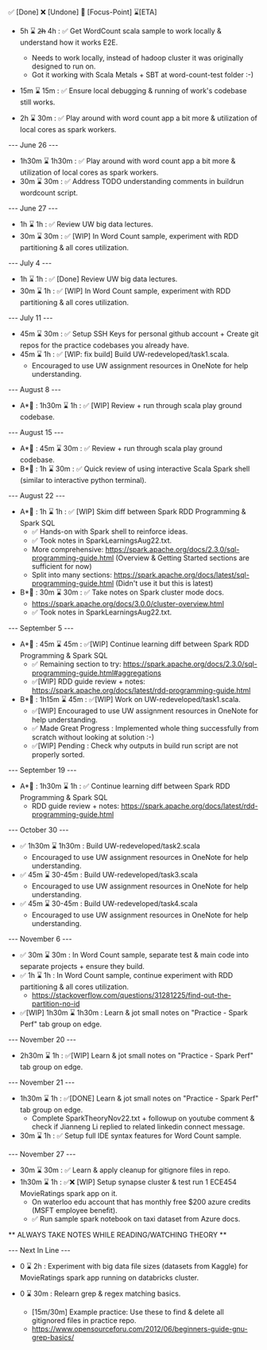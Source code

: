 ✅ [Done] ❌ [Undone] 🚧 [Focus-Point] ⌛[ETA]

- 5h ⌛ 2̶h̶ 4h : ✅ Get WordCount scala sample to work locally & understand how it works E2E.
    - Needs to work locally, instead of hadoop cluster it was originally designed to run on.
    - Got it working with Scala Metals + SBT at word-count-test folder :-)


- 15m ⌛ 15m : ✅ Ensure local debugging & running of work's codebase still works.
- 2h ⌛ 30m : ✅ Play around with word count app a bit more 
& utilization of local cores as spark workers.


--- June 26 ---
- 1h30m ⌛ 1h30m : ✅ Play around with word count app a bit more & utilization of local cores as spark workers.
- 30m ⌛ 30m : ✅ Address TODO understanding comments in buildrun wordcount script.


--- June 27 ---
- 1h ⌛ 1h : ✅ Review UW big data lectures.
- 30m ⌛ 30m : ✅ [WIP] In Word Count sample, experiment with RDD partitioning & all cores utilization.


--- July 4 ---
- 1h ⌛ 1h : ✅ [Done] Review UW big data lectures.
- 30m ⌛ 1h : ✅ [WIP] In Word Count sample, experiment with RDD partitioning & all cores utilization.


--- July 11 ---
- 45m ⌛ 30m : ✅ Setup SSH Keys for personal github account + 
Create git repos for the practice codebases you already have.
- 45m ⌛ 1h : ✅ [WIP: fix build] Build UW-redeveloped/task1.scala.
    - Encouraged to use UW assignment resources in OneNote for help understanding.


--- August 8 ---
- A*🌟 : 1h30m ⌛ 1h : ✅ [WIP] Review + run through scala play ground codebase. 


--- August 15 ---
- A*🌟 : 45m ⌛ 30m : ✅ Review + run through scala play ground codebase. 
- B*🌟 : 1h ⌛ 30m : ✅ Quick review of using interactive Scala Spark shell (similar to interactive python terminal).


--- August 22 ---
- A*🌟 : 1h ⌛ 1h : ✅ [WIP] Skim diff between Spark RDD Programming & Spark SQL 
  - ✅ Hands-on with Spark shell to reinforce ideas.
  - ✅ Took notes in SparkLearningsAug22.txt.
  * More comprehensive: https://spark.apache.org/docs/2.3.0/sql-programming-guide.html (Overview & Getting Started sections are sufficient for now)
  * Split into many sections: https://spark.apache.org/docs/latest/sql-programming-guide.html (Didn't use it but this is latest)
- B*🌟 : 30m ⌛ 30m : ✅ Take notes on Spark cluster mode docs.
  * https://spark.apache.org/docs/3.0.0/cluster-overview.html
  - ✅ Took notes in SparkLearningsAug22.txt.


--- September 5 ---
- A*🌟 : 45m ⌛ 45m : ✅[WIP] Continue learning diff between Spark RDD Programming & Spark SQL 
    - ✅ Remaining section to try: https://spark.apache.org/docs/2.3.0/sql-programming-guide.html#aggregations 
    - ✅[WIP] RDD guide review + notes: https://spark.apache.org/docs/latest/rdd-programming-guide.html 
- B*🌟 : 1h15m ⌛ 45m : ✅[WIP] Work on UW-redeveloped/task1.scala.
  - ✅[WIP] Encouraged to use UW assignment resources in OneNote for help understanding.
  - ✅ Made Great Progress : Implemented whole thing successfully from scratch without looking at solution :-)
  - ✅[WIP] Pending : Check why outputs in build run script are not properly sorted.


--- September 19 ---
- A*🌟 : 1h30m ⌛ 1h : ✅ Continue learning diff between Spark RDD Programming & Spark SQL 
  - RDD guide review + notes: https://spark.apache.org/docs/latest/rdd-programming-guide.html 

--- October 30 ---
- ✅ 1h30m ⌛ 1h30m : Build UW-redeveloped/task2.scala
  - Encouraged to use UW assignment resources in OneNote for help understanding.
- ✅ 45m ⌛ 30-45m : Build UW-redeveloped/task3.scala
  - Encouraged to use UW assignment resources in OneNote for help understanding.
- ✅ 45m ⌛ 30-45m : Build UW-redeveloped/task4.scala
  - Encouraged to use UW assignment resources in OneNote for help understanding.

--- November 6 ---
- ✅ 30m ⌛ 30m : In Word Count sample, separate test & main code into separate projects + ensure they build.
- ✅ 1h ⌛ 1h : In Word Count sample, continue experiment with RDD partitioning & all cores utilization.
  - https://stackoverflow.com/questions/31281225/find-out-the-partition-no-id
- ✅[WIP] 1h30m ⌛ 1h30m : Learn & jot small notes on "Practice - Spark Perf" tab group on edge.

--- November 20 ---
- 2h30m ⌛ 1h : ✅[WIP] Learn & jot small notes on "Practice - Spark Perf" tab group on edge.

--- November 21 ---
- 1h30m ⌛ 1h : ✅[DONE] Learn & jot small notes on "Practice - Spark Perf" tab group on edge.
  - Complete SparkTheoryNov22.txt + followup on youtube comment & check if Jianneng Li replied to related linkedin connect message.
- 30m ⌛ 1h : ✅ Setup full IDE syntax features for Word Count sample.

--- November 27 ---
- 30m ⌛ 30m : ✅ Learn & apply cleanup for gitignore files in repo.
- 1h30m ⌛ 1h : ✅❌ [WIP] Setup synapse cluster & test run 1 ECE454 MovieRatings spark app on it.
  * On waterloo edu account that has monthly free $200 azure credits (MSFT employee benefit).
  - ✅ Run sample spark notebook on taxi dataset from Azure docs.   

** ALWAYS TAKE NOTES WHILE READING/WATCHING THEORY **

--- Next In Line ---

- 0 ⌛ 2h : Experiment with big data file sizes (datasets from Kaggle) for MovieRatings spark app running on databricks cluster.

- 0 ⌛ 30m : Relearn grep & regex matching basics.
    - [15m/30m] Example practice: Use these to find & delete all gitignored files in practice repo. 
    - https://www.opensourceforu.com/2012/06/beginners-guide-gnu-grep-basics/